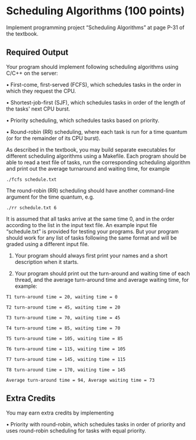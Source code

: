 # Scheduling Algorithms (100 points)

Implement programming project “Scheduling Algorithms” at page P-31 of the textbook.


## Required Output

Your program should implement following scheduling algorithms using C/C++ on the
server:

  • First-come, first-served (FCFS), which schedules tasks in the order in which they
request the CPU.

  • Shortest-job-first (SJF), which schedules tasks in order of the length of the tasks'
next CPU burst.

  • Priority scheduling, which schedules tasks based on priority.
  
  • Round-robin (RR) scheduling, where each task is run for a time quantum (or for
the remainder of its CPU burst).

As described in the textbook, you may build separate executables for different
scheduling algorithms using a Makefile. Each program should be able to read a text file
of tasks, run the corresponding scheduling algorithm and print out the average
turnaround and waiting time, for example

`./fcfs schedule.txt`

The round-robin (RR) scheduling should have another command-line argument for the
time quantum, e.g.

`./rr schedule.txt 6`

It is assumed that all tasks arrive at the same time 0, and in the order according to the
list in the input text file. An example input file “schedule.txt” is provided for testing
your programs. But your program should work for any list of tasks following the same
format and will be graded using a different input file.

1. Your program should always first print your names and a short description
when it starts.

2. Your program should print out the turn-around and waiting time of each thread,
and the average turn-around time and average waiting time, for example:

```
T1 turn-around time = 20, waiting time = 0

T2 turn-around time = 45, waiting time = 20

T3 turn-around time = 70, waiting time = 45

T4 turn-around time = 85, waiting time = 70

T5 turn-around time = 105, waiting time = 85

T6 turn-around time = 115, waiting time = 105

T7 turn-around time = 145, waiting time = 115

T8 turn-around time = 170, waiting time = 145

Average turn-around time = 94, Average waiting time = 73
```


## Extra Credits

You may earn extra credits by implementing

• Priority with round-robin, which schedules tasks in order of priority and uses
round-robin scheduling for tasks with equal priority.
